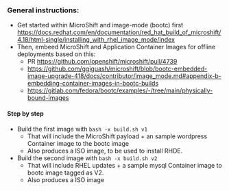 ### General instructions: 
- Get started within MicroShift and image-mode (bootc) first https://docs.redhat.com/en/documentation/red_hat_build_of_microshift/4.18/html-single/installing_with_rhel_image_mode/index
- Then, embeed MicroShift and Application Container Images for offline deployments based on this:
  -  PR https://github.com/openshift/microshift/pull/4739 
  - https://github.com/ggiguash/microshift/blob/bootc-embedded-image-upgrade-418/docs/contributor/image_mode.md#appendix-b-embedding-container-images-in-bootc-builds 
  - https://gitlab.com/fedora/bootc/examples/-/tree/main/physically-bound-images

#### Step by step 
- Build the first image with `bash -x build.sh v1`
  - That will include the MicroShift payload + an sample wordpress Container image to the bootc image
  - Also produces a ISO image, to be used to install RHDE. 
- Build the second image with `bash -x build.sh v2`
  - That will include RHEL updates + a sample mysql Container image to bootc image tagged as V2.
  - Also produces a ISO image
